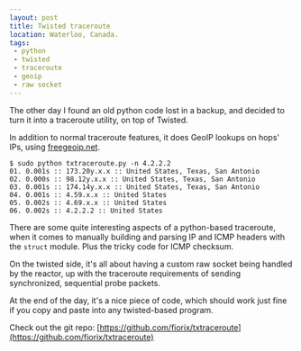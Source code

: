 ```yaml
---
layout: post
title: Twisted traceroute
location: Waterloo, Canada.
tags:
 - python
 - twisted
 - traceroute
 - geoip
 - raw socket
---
```


The other day I found an old python code lost in a backup, and decided to
turn it into a traceroute utility, on top of Twisted.

In addition to normal traceroute features, it does GeoIP lookups on
 hops' IPs, using [freegeoip.net](http://freegeoip.net).

    $ sudo python txtraceroute.py -n 4.2.2.2
    01. 0.001s :: 173.20y.x.x :: United States, Texas, San Antonio
    02. 0.000s :: 98.12y.x.x :: United States, Texas, San Antonio
    03. 0.001s :: 174.14y.x.x :: United States, Texas, San Antonio
    04. 0.001s :: 4.59.x.x :: United States
    05. 0.002s :: 4.69.x.x :: United States
    06. 0.002s :: 4.2.2.2 :: United States

There are some quite interesting aspects of a python-based traceroute, when it
comes to manually building and parsing IP and ICMP headers with the `struct`
module. Plus the tricky code for ICMP checksum.

On the twisted side, it's all about having a custom raw socket being handled
by the reactor, up with the traceroute requirements of sending synchronized,
 sequential probe packets.

At the end of the day, it's a nice piece of code, which should work just fine
 if you copy and paste into any twisted-based program.

<!--
<script src="http://gist-it.appspot.com/github/fiorix/txtraceroute/raw/master/txtraceroute.py"> </script>
-->

Check out the git repo: [https://github.com/fiorix/txtraceroute](https://github.com/fiorix/txtraceroute)
